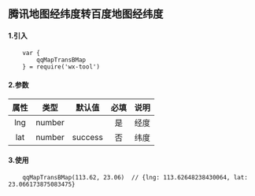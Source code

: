 ## 腾讯地图经纬度转百度地图经纬度

#### 1.引入

```
    var {
        qqMapTransBMap
    } = require('wx-tool')
```

#### 2.参数

|  属性   | 类型    | 默认值 | 必填   | 说明            |
| :-------: | :------: | ------ | :--------: | :--------|
|  lng  | number  |        | 是 | 经度 |
| lat  | number |    success    | 否 | 纬度         |

#### 3.使用

```
    qqMapTransBMap(113.62, 23.06)  // {lng: 113.62648238430064, lat: 23.066173875083475}

```